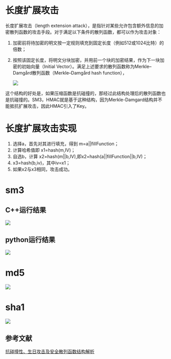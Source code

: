 # 长度扩展攻击

长度扩展攻击（length extension attack），是指针对某些允许包含额外信息的加密散列函数的攻击手段。对于满足以下条件的散列函数，都可以作为攻击对象：  

1. 加密前将待加密的明文按一定规则填充到固定长度（例如512或1024比特）的倍数；

2. 按照该固定长度，将明文分块加密，并用前一个块的加密结果，作为下一块加密的初始向量（Initial Vector）。满足上述要求的散列函数称为Merkle–Damgård散列函数（Merkle–Damgård hash function），

   ![](https://github.com/yuuu218/Innovation-pioneering/blob/main/image/tu2.png?raw=true)

   

这个结构的好处是，如果压缩函数是抗碰撞的，那经过此结构处理后的散列函数也是抗碰撞的。SM3，HMAC就是基于这种结构，因为Merkle-Damgard结构并不能抵抗扩展攻击，因此HMAC引入了Key。

# 长度扩展攻击实现

1. 选择a，首先对其进行填充，得到 m=a||fillFunction；
2. 计算哈希值即 x1=hash(m,IV)；
3. 自选b，计算 x2=hash(m||b,IV),即x2=hash(a||fillFunction||b,IV)；
4. x3=hash(b,iv)，其中iv=x1；
5. 如果x2与x3相同，攻击成功。

# sm3

## C++运行结果

   ![](https://github.com/yuuu218/Innovation-pioneering/blob/main/image/tu1.png?raw=true)

## python运行结果

   ![](https://github.com/yuuu218/Innovation-pioneering/blob/main/image/tu3.png?raw=true)

# md5

   ![](https://github.com/yuuu218/Innovation-pioneering/blob/main/image/tu4.png?raw=true)

# sha1

   ![](https://github.com/yuuu218/Innovation-pioneering/blob/main/image/tu5.png?raw=true)

## 参考文献

[抗碰撞性、生日攻击及安全散列函数结构解析](https://blog.csdn.net/Metal1/article/details/79887252?ops_request_misc=%257B%2522request%255Fid%2522%253A%2522165883091116780366534907%2522%252C%2522scm%2522%253A%252220140713.130102334.pc%255Fall.%2522%257D&request_id=165883091116780366534907&biz_id=0&utm_medium=distribute.pc_search_result.none-task-blog-2~all~first_rank_ecpm_v1~pc_rank_34-7-79887252-null-null.142^v34^pc_rank_34,185^v2^control&utm_term=%E9%95%BF%E5%BA%A6%E6%8B%93%E5%B1%95%E6%94%BB%E5%87%BB%20sm3&spm=1018.2226.3001.4187)
